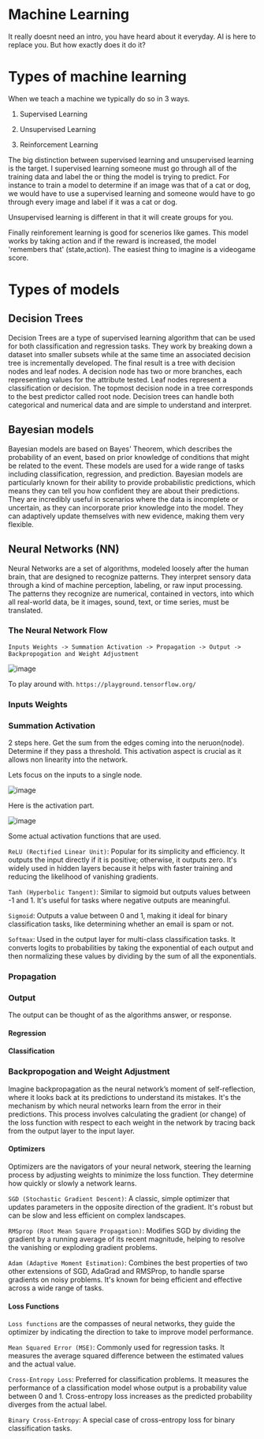 # Machine Learning

It really doesnt need an intro, you have heard about it everyday. AI is here to replace you. But how exactly does it do it?

# Types of machine learning

When we teach a machine we typically do so in 3 ways. 

1) Supervised Learning 

2) Unsupervised Learning

3) Reinforcement Learning


The big distinction between supervised learning and unsupervised learning is the target. I supervised learning someone must go through all of the training data and label the or thing the model is trying to predict. For instance to train a model to determine if an image was that of a cat or dog, we would have to use a supervised learning and someone would have to go through every image and label if it was a cat or dog. 

Unsupervised learning is different in that it will create groups for you. 

Finally reinforement learning is good for scenerios like games. This model works by taking action and if the reward is increased, the model 'remembers that' (state,action). The easiest thing to imagine is a videogame score. 

# Types of models

## Decision Trees

Decision Trees are a type of supervised learning algorithm that can be used for both classification and regression tasks. They work by breaking down a dataset into smaller subsets while at the same time an associated decision tree is incrementally developed. The final result is a tree with decision nodes and leaf nodes. A decision node has two or more branches, each representing values for the attribute tested. Leaf nodes represent a classification or decision. The topmost decision node in a tree corresponds to the best predictor called root node. Decision trees can handle both categorical and numerical data and are simple to understand and interpret.


## Bayesian models 

Bayesian models are based on Bayes' Theorem, which describes the probability of an event, based on prior knowledge of conditions that might be related to the event. These models are used for a wide range of tasks including classification, regression, and prediction. Bayesian models are particularly known for their ability to provide probabilistic predictions, which means they can tell you how confident they are about their predictions. They are incredibly useful in scenarios where the data is incomplete or uncertain, as they can incorporate prior knowledge into the model. They can adaptively update themselves with new evidence, making them very flexible.


## Neural Networks (NN)

Neural Networks are a set of algorithms, modeled loosely after the human brain, that are designed to recognize patterns. They interpret sensory data through a kind of machine perception, labeling, or raw input processing. The patterns they recognize are numerical, contained in vectors, into which all real-world data, be it images, sound, text, or time series, must be translated.

### The Neural Network Flow

```Inputs Weights -> Summation Activation -> Propagation -> Output -> Backpropogation and Weight Adjustment```

![image](https://github.com/dbissell6/Math4Cyber/assets/50979196/8c20555e-294f-484d-806c-175a8f7273c6)


To play around with. `https://playground.tensorflow.org/`



### Inputs Weights

### Summation Activation

2 steps here. Get the sum from the edges coming into the neruon(node). Determine if they pass a threshold. 
This activation aspect is crucial as it allows non linearity into the network.

Lets focus on the inputs to a single node.

![image](https://github.com/dbissell6/Math4Cyber/assets/50979196/961c6c93-5787-4d10-814d-f9308aaed9c9)

Here is the activation part. 

![image](https://github.com/dbissell6/Math4Cyber/assets/50979196/16bb0c19-4385-45a9-a6c3-0ccbfad12236)


Some actual activation functions that are used.

`ReLU (Rectified Linear Unit)`: Popular for its simplicity and efficiency. It outputs the input directly if it is positive; otherwise, it outputs zero. It's widely used in hidden layers because it helps with faster training and reducing the likelihood of vanishing gradients.

`Tanh (Hyperbolic Tangent)`: Similar to sigmoid but outputs values between -1 and 1. It's useful for tasks where negative outputs are meaningful.

`Sigmoid`: Outputs a value between 0 and 1, making it ideal for binary classification tasks, like determining whether an email is spam or not.

`Softmax`: Used in the output layer for multi-class classification tasks. It converts logits to probabilities by taking the exponential of each output and then normalizing these values by dividing by the sum of all the exponentials.

### Propagation

### Output

The output can be thought of as the algorithms answer, or response. 

#### Regression

#### Classification

### Backpropogation and Weight Adjustment

Imagine backpropagation as the neural network’s moment of self-reflection, where it looks back at its predictions to understand its mistakes. It's the mechanism by which neural networks learn from the error in their predictions. This process involves calculating the gradient (or change) of the loss function with respect to each weight in the network by tracing back from the output layer to the input layer.

#### Optimizers

Optimizers are the navigators of your neural network, steering the learning process by adjusting weights to minimize the loss function. They determine how quickly or slowly a network learns.

`SGD (Stochastic Gradient Descent)`: A classic, simple optimizer that updates parameters in the opposite direction of the gradient. It's robust but can be slow and less efficient on complex landscapes.

`RMSprop (Root Mean Square Propagation)`: Modifies SGD by dividing the gradient by a running average of its recent magnitude, helping to resolve the vanishing or exploding gradient problems.

`Adam (Adaptive Moment Estimation)`: Combines the best properties of two other extensions of SGD, AdaGrad and RMSProp, to handle sparse gradients on noisy problems. It's known for being efficient and effective across a wide range of tasks.

#### Loss Functions

`Loss functions` are the compasses of neural networks, they guide the optimizer by indicating the direction to take to improve model performance.

`Mean Squared Error (MSE)`: Commonly used for regression tasks. It measures the average squared difference between the estimated values and the actual value.

`Cross-Entropy Loss`: Preferred for classification problems. It measures the performance of a classification model whose output is a probability value between 0 and 1. Cross-entropy loss increases as the predicted probability diverges from the actual label.

`Binary Cross-Entropy`: A special case of cross-entropy loss for binary classification tasks.
